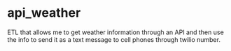 # api_weather
ETL that allows me to get weather information through an API and then use the info to send it as a text message to cell phones through twilio number.
